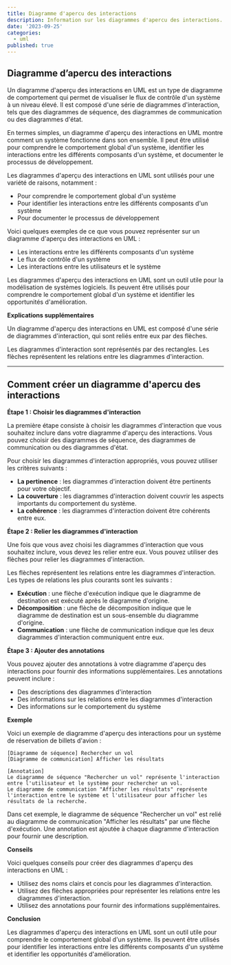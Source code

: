 ```yaml
---
title: Diagramme d'apercu des interactions
description: Information sur les diagrammes d'apercu des interactions.
date: '2023-09-25'
categories:
  - uml
published: true
---
```


## Diagramme d’apercu des interactions

Un diagramme d'aperçu des interactions en UML est un type de diagramme de comportement qui permet de visualiser le flux de contrôle d'un système à un niveau élevé. Il est composé d'une série de diagrammes d'interaction, tels que des diagrammes de séquence, des diagrammes de communication ou des diagrammes d'état.

En termes simples, un diagramme d'aperçu des interactions en UML montre comment un système fonctionne dans son ensemble. Il peut être utilisé pour comprendre le comportement global d'un système, identifier les interactions entre les différents composants d'un système, et documenter le processus de développement.

Les diagrammes d'aperçu des interactions en UML sont utilisés pour une variété de raisons, notamment :

* Pour comprendre le comportement global d'un système
* Pour identifier les interactions entre les différents composants d'un système
* Pour documenter le processus de développement

Voici quelques exemples de ce que vous pouvez représenter sur un diagramme d'aperçu des interactions en UML :

* Les interactions entre les différents composants d'un système
* Le flux de contrôle d'un système
* Les interactions entre les utilisateurs et le système

Les diagrammes d'aperçu des interactions en UML sont un outil utile pour la modélisation de systèmes logiciels. Ils peuvent être utilisés pour comprendre le comportement global d'un système et identifier les opportunités d'amélioration.

**Explications supplémentaires**

Un diagramme d'aperçu des interactions en UML est composé d'une série de diagrammes d'interaction, qui sont reliés entre eux par des flèches.

Les diagrammes d'interaction sont représentés par des rectangles. Les flèches représentent les relations entre les diagrammes d'interaction.

---

## Comment créer un diagramme d'apercu des interactions

**Étape 1 : Choisir les diagrammes d'interaction**

La première étape consiste à choisir les diagrammes d'interaction que vous souhaitez inclure dans votre diagramme d'aperçu des interactions. Vous pouvez choisir des diagrammes de séquence, des diagrammes de communication ou des diagrammes d'état.

Pour choisir les diagrammes d'interaction appropriés, vous pouvez utiliser les critères suivants :

* **La pertinence** : les diagrammes d'interaction doivent être pertinents pour votre objectif.
* **La couverture** : les diagrammes d'interaction doivent couvrir les aspects importants du comportement du système.
* **La cohérence** : les diagrammes d'interaction doivent être cohérents entre eux.

**Étape 2 : Relier les diagrammes d'interaction**

Une fois que vous avez choisi les diagrammes d'interaction que vous souhaitez inclure, vous devez les relier entre eux. Vous pouvez utiliser des flèches pour relier les diagrammes d'interaction.

Les flèches représentent les relations entre les diagrammes d'interaction. Les types de relations les plus courants sont les suivants :

* **Exécution** : une flèche d'exécution indique que le diagramme de destination est exécuté après le diagramme d'origine.
* **Décomposition** : une flèche de décomposition indique que le diagramme de destination est un sous-ensemble du diagramme d'origine.
* **Communication** : une flèche de communication indique que les deux diagrammes d'interaction communiquent entre eux.

**Étape 3 : Ajouter des annotations**

Vous pouvez ajouter des annotations à votre diagramme d'aperçu des interactions pour fournir des informations supplémentaires. Les annotations peuvent inclure :

* Des descriptions des diagrammes d'interaction
* Des informations sur les relations entre les diagrammes d'interaction
* Des informations sur le comportement du système

**Exemple**

Voici un exemple de diagramme d'aperçu des interactions pour un système de réservation de billets d'avion :

```
[Diagramme de séquence] Rechercher un vol
[Diagramme de communication] Afficher les résultats

[Annotation]
Le diagramme de séquence "Rechercher un vol" représente l'interaction entre l'utilisateur et le système pour rechercher un vol.
Le diagramme de communication "Afficher les résultats" représente l'interaction entre le système et l'utilisateur pour afficher les résultats de la recherche.
```

Dans cet exemple, le diagramme de séquence "Rechercher un vol" est relié au diagramme de communication "Afficher les résultats" par une flèche d'exécution. Une annotation est ajoutée à chaque diagramme d'interaction pour fournir une description.

**Conseils**

Voici quelques conseils pour créer des diagrammes d'aperçu des interactions en UML :

* Utilisez des noms clairs et concis pour les diagrammes d'interaction.
* Utilisez des flèches appropriées pour représenter les relations entre les diagrammes d'interaction.
* Utilisez des annotations pour fournir des informations supplémentaires.

**Conclusion**

Les diagrammes d'aperçu des interactions en UML sont un outil utile pour comprendre le comportement global d'un système. Ils peuvent être utilisés pour identifier les interactions entre les différents composants d'un système et identifier les opportunités d'amélioration.
